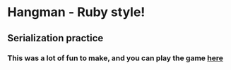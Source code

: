 # Hangman - Ruby style! 

## Serialization practice

### This was a lot of fun to make, and you can play the game [here](https://repl.it/@casualc0der/hangman)
